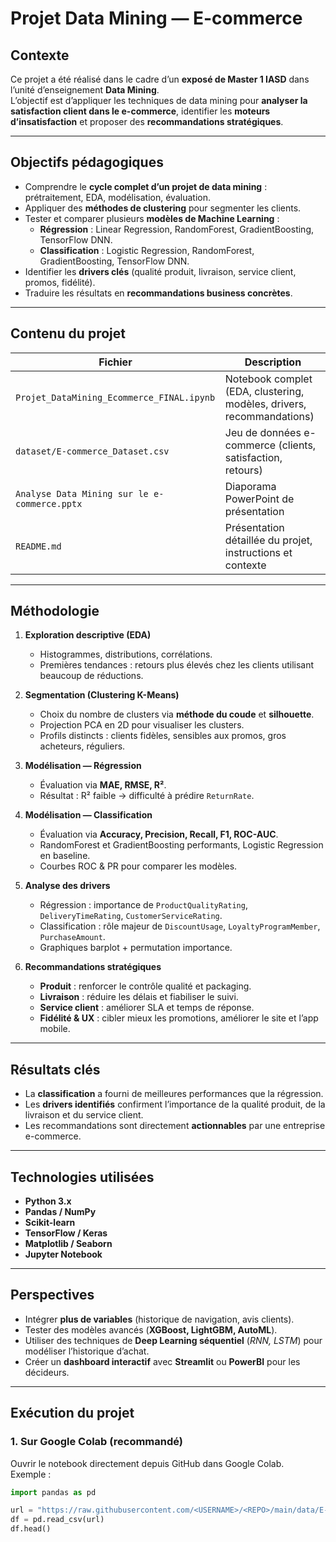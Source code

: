 # Projet Data Mining — E-commerce

## Contexte
Ce projet a été réalisé dans le cadre d’un **exposé de Master 1 IASD** dans l’unité d’enseignement **Data Mining**.  
L’objectif est d’appliquer les techniques de data mining pour **analyser la satisfaction client dans le e-commerce**, identifier les **moteurs d’insatisfaction** et proposer des **recommandations stratégiques**.

---

## Objectifs pédagogiques
- Comprendre le **cycle complet d’un projet de data mining** : prétraitement, EDA, modélisation, évaluation.  
- Appliquer des **méthodes de clustering** pour segmenter les clients.  
- Tester et comparer plusieurs **modèles de Machine Learning** :  
  - **Régression** : Linear Regression, RandomForest, GradientBoosting, TensorFlow DNN.  
  - **Classification** : Logistic Regression, RandomForest, GradientBoosting, TensorFlow DNN.  
- Identifier les **drivers clés** (qualité produit, livraison, service client, promos, fidélité).  
- Traduire les résultats en **recommandations business concrètes**.

---

## Contenu du projet

| Fichier | Description |
|---------|-------------|
| `Projet_DataMining_Ecommerce_FINAL.ipynb` | Notebook complet (EDA, clustering, modèles, drivers, recommandations) |
| `dataset/E-commerce_Dataset.csv` | Jeu de données e-commerce (clients, satisfaction, retours) |
| `Analyse Data Mining sur le e-commerce.pptx` | Diaporama PowerPoint de présentation |
| `README.md` | Présentation détaillée du projet, instructions et contexte |

---

## Méthodologie

1. **Exploration descriptive (EDA)**  
   - Histogrammes, distributions, corrélations.  
   - Premières tendances : retours plus élevés chez les clients utilisant beaucoup de réductions.  

2. **Segmentation (Clustering K-Means)**  
   - Choix du nombre de clusters via **méthode du coude** et **silhouette**.  
   - Projection PCA en 2D pour visualiser les clusters.  
   - Profils distincts : clients fidèles, sensibles aux promos, gros acheteurs, réguliers.  

3. **Modélisation — Régression**  
   - Évaluation via **MAE, RMSE, R²**.  
   - Résultat : R² faible → difficulté à prédire `ReturnRate`.  

4. **Modélisation — Classification**  
   - Évaluation via **Accuracy, Precision, Recall, F1, ROC-AUC**.  
   - RandomForest et GradientBoosting performants, Logistic Regression en baseline.  
   - Courbes ROC & PR pour comparer les modèles.  

5. **Analyse des drivers**  
   - Régression : importance de `ProductQualityRating`, `DeliveryTimeRating`, `CustomerServiceRating`.  
   - Classification : rôle majeur de `DiscountUsage`, `LoyaltyProgramMember`, `PurchaseAmount`.  
   - Graphiques barplot + permutation importance.  

6. **Recommandations stratégiques**  
   - **Produit** : renforcer le contrôle qualité et packaging.  
   - **Livraison** : réduire les délais et fiabiliser le suivi.  
   - **Service client** : améliorer SLA et temps de réponse.  
   - **Fidélité & UX** : cibler mieux les promotions, améliorer le site et l’app mobile.  

---

## Résultats clés
- La **classification** a fourni de meilleures performances que la régression.  
- Les **drivers identifiés** confirment l’importance de la qualité produit, de la livraison et du service client.  
- Les recommandations sont directement **actionnables** par une entreprise e-commerce.  

---

## Technologies utilisées
- **Python 3.x**
- **Pandas / NumPy**
- **Scikit-learn**
- **TensorFlow / Keras**
- **Matplotlib / Seaborn**
- **Jupyter Notebook**

---

## Perspectives
- Intégrer **plus de variables** (historique de navigation, avis clients).  
- Tester des modèles avancés (**XGBoost, LightGBM, AutoML**).  
- Utiliser des techniques de **Deep Learning séquentiel** (*RNN, LSTM*) pour modéliser l’historique d’achat.  
- Créer un **dashboard interactif** avec **Streamlit** ou **PowerBI** pour les décideurs.  

---


## Exécution du projet

### 1. Sur Google Colab (recommandé)
Ouvrir le notebook directement depuis GitHub dans Google Colab.  
Exemple :
```python
import pandas as pd

url = "https://raw.githubusercontent.com/<USERNAME>/<REPO>/main/data/E-commerce_Dataset.csv"
df = pd.read_csv(url)
df.head()
